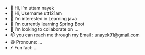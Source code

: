 - 👋 Hi, I’m uttam nayek 
- 👋 Hi, Username utt121am
- 👀 I’m interested in Learning java
- 🌱 I’m currently learning Spring Boot
- 💞️ I’m looking to collaborate on ...
- 📫 you can reach me through my Email : unayek91@gmail.com
- 😄 Pronouns: ...
- ⚡ Fun fact: ...

<!---
uttamnayek/uttamnayek is a ✨ special ✨ repository because its `README.md` (this file) appears on your GitHub profile.
You can click the Preview link to take a look at your changes.
--->
